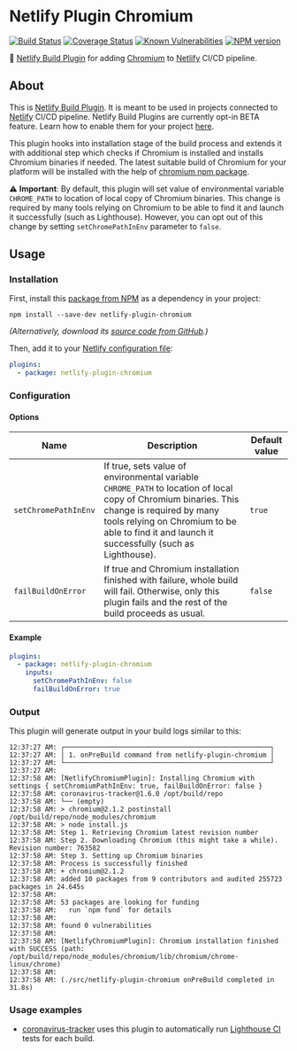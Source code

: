 # Netlify Plugin Chromium
[![Build Status](https://travis-ci.org/soofka/netlify-plugin-chromium.svg?branch=master)](https://travis-ci.org/soofka/netlify-plugin-chromium)
[![Coverage Status](https://coveralls.io/repos/soofka/netlify-plugin-chromium/badge.svg?branch=master)](https://coveralls.io/r/soofka/netlify-plugin-chromium?branch=master)
[![Known Vulnerabilities](https://snyk.io/test/github/soofka/netlify-plugin-chromium/badge.svg?branch=master)](https://snyk.io/test/github/soofka/netlify-plugin-chromium?branch=master)
[![NPM version](https://img.shields.io/npm/v/netlify-plugin-chromium.svg)](https://www.npmjs.com/package/netlify-plugin-chromium)

🤖 [Netlify Build Plugin](https://docs.netlify.com/configure-builds/build-plugins/) for adding [Chromium](https://github.com/dtolstyi/node-chromium) to [Netlify](https://www.netlify.com) CI/CD pipeline.

## About
This is [Netlify Build Plugin](https://docs.netlify.com/configure-builds/build-plugins/). It is meant to be used in projects connected to [Netlify](https://www.netlify.com) CI/CD pipeline. Netlify Build Plugins are currently opt-in BETA feature. Learn how to enable them for your project [here](https://docs.netlify.com/configure-builds/build-plugins/#enable-build-plugins-beta).

This plugin hooks into installation stage of the build process and extends it with additional step which checks if Chromium is installed and installs Chromium binaries if needed. The latest suitable build of Chromium for your platform will be installed with the help of [chromium npm package](https://www.npmjs.com/package/chromium).

⚠️ **Important**: By default, this plugin will set value of environmental variable `CHROME_PATH` to location of local copy of Chromium binaries. This change is required by many tools relying on Chromium to be able to find it and launch it successfully (such as Lighthouse). However, you can opt out of this change by setting `setChromePathInEnv` parameter to `false`.

## Usage
### Installation
First, install this [package from NPM](https://www.npmjs.com/package/chromium) as a dependency in your project:

```shell
npm install --save-dev netlify-plugin-chromium
```

*(Alternatively, download its [source code from GitHub](https://github.com/soofka/netlify-plugin-chromium).)*

Then, add it to your [Netlify configuration file](https://docs.netlify.com/configure-builds/file-based-configuration):

```yaml
plugins:
  - package: netlify-plugin-chromium
```

### Configuration
#### Options
| Name | Description | Default value |
|-|-|-|
| `setChromePathInEnv` | If true, sets value of environmental variable `CHROME_PATH` to location of local copy of Chromium binaries. This change is required by many tools relying on Chromium to be able to find it and launch it successfully (such as Lighthouse). | `true` |
| `failBuildOnError` | If true and Chromium installation finished with failure, whole build will fail. Otherwise, only this plugin fails and the rest of the build proceeds as usual. | `false` |

#### Example
```yaml
plugins:
  - package: netlify-plugin-chromium
    inputs:
      setChromePathInEnv: false
      failBuildOnError: true
```

### Output
This plugin will generate output in your build logs similar to this:
```shell
12:37:27 AM: ┌────────────────────────────────────────────────────┐
12:37:27 AM: │ 1. onPreBuild command from netlify-plugin-chromium │
12:37:27 AM: └────────────────────────────────────────────────────┘
12:37:27 AM: ​
12:37:58 AM: [NetlifyChromiumPlugin]: Installing Chromium with settings { setChromiumPathInEnv: true, failBuildOnError: false }
12:37:58 AM: coronavirus-tracker@1.6.0 /opt/build/repo
12:37:58 AM: └── (empty)
12:37:58 AM: > chromium@2.1.2 postinstall /opt/build/repo/node_modules/chromium
12:37:58 AM: > node install.js
12:37:58 AM: Step 1. Retrieving Chromium latest revision number
12:37:58 AM: Step 2. Downloading Chromium (this might take a while). Revision number: 763582
12:37:58 AM: Step 3. Setting up Chromium binaries
12:37:58 AM: Process is successfully finished
12:37:58 AM: + chromium@2.1.2
12:37:58 AM: added 10 packages from 9 contributors and audited 255723 packages in 24.645s
12:37:58 AM:
12:37:58 AM: 53 packages are looking for funding
12:37:58 AM:   run `npm fund` for details
12:37:58 AM:
12:37:58 AM: found 0 vulnerabilities
12:37:58 AM:
12:37:58 AM: [NetlifyChromiumPlugin]: Chromium installation finished with SUCCESS (path: /opt/build/repo/node_modules/chromium/lib/chromium/chrome-linux/chrome)
12:37:58 AM: ​
12:37:58 AM: (./src/netlify-plugin-chromium onPreBuild completed in 31.8s)
```

### Usage examples
- [coronavirus-tracker](https://github.com/soofka/coronavirus-tracker) uses this plugin to automatically run [Lighthouse CI](https://github.com/GoogleChrome/lighthouse-ci) tests for each build.
